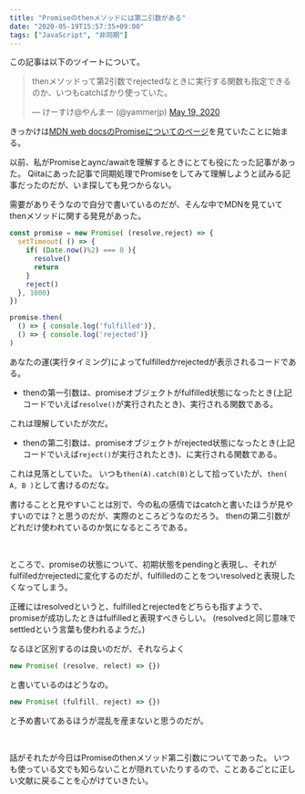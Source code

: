 ```yaml
---
title: "Promiseのthenメソッドには第二引数がある"
date: "2020-05-19T15:57:35+09:00"
tags: ["JavaScript", "非同期"]
---
```


この記事は以下のツイートについて。

<blockquote class="twitter-tweet"><p lang="ja" dir="ltr">thenメソッドって第2引数でrejectedなときに実行する関数も指定できるのか、いつもcatchばかり使っていた。</p>&mdash; けーすけ@やんまー (@yammerjp) <a href="https://twitter.com/yammerjp/status/1262637541028585475?ref_src=twsrc%5Etfw">May 19, 2020</a></blockquote> <script async src="https://platform.twitter.com/widgets.js" charset="utf-8"></script>


きっかけは[MDN web docsのPromiseについてのページ](https://developer.mozilla.org/ja/docs/Web/JavaScript/Reference/Global_Objects/Promise)を見ていたことに始まる。

以前、私がPromiseとaync/awaitを理解するときにとても役にたった記事があった。
Qiitaにあった記事で同期処理でPromiseをしてみて理解しようと試みる記事だったのだが、いま探しても見つからない。

需要がありそうなので自分で書いているのだが、そんな中でMDNを見ていてthenメソッドに関する発見があった。

```javascript
const promise = new Promise( (resolve,reject) => {
  setTimeout( () => {
    if( (Date.now()%2) === 0 ){
      resolve()
      return
    }
    reject()
  }, 1000)
})

promise.then(
  () => { console.log('fulfilled')},
  () => { console.log('rejected')}
)
```

あなたの運(実行タイミング)によってfulfilledかrejectedが表示されるコードである。

- thenの第一引数は、promiseオブジェクトがfulfilled状態になったとき(上記コードでいえば`resolve()`が実行されたとき)、実行される関数である。

これは理解していたが次だ。

- thenの第二引数は、promiseオブジェクトがrejected状態になったとき(上記コードでいえば`reject()`が実行されたとき)、に実行される関数である。

これは見落としていた。
いつも`then(A).catch(B)`として拾っていたが、`then( A, B )`として書けるのだな。

書けることと見やすいことは別で、今の私の感情ではcatchと書いたほうが見やすいのでは？と思うのだが、実際のところどうなのだろう。
thenの第二引数がどれだけ使われているのか気になるところである。

<br/>

ところで、promiseの状態について、初期状態をpendingと表現し、それがfulfilledかrejectedに変化するのだが、fulfilledのことをついresolvedと表現したくなってしまう。 

正確にはresolvedというと、fulfilledとrejectedをどちらも指すようで、promiseが成功したときはfulfilledと表現すべきらしい。
(resolvedと同じ意味でsettledという言葉も使われるようだ。)

なるほど区別するのは良いのだが、それならよく
```javascript
new Promise( (resolve, relect) => {})
```
と書いているのはどうなの。
```javascript
new Promise( (fulfill, reject) => {})
```
と予め書いてあるほうが混乱を産まないと思うのだが。

<br/>

話がそれたが今日はPromiseのthenメソッド第二引数についてであった。
いつも使っている文でも知らないことが隠れていたりするので、ことあるごとに正しい文献に戻ることを心がけていきたい。
